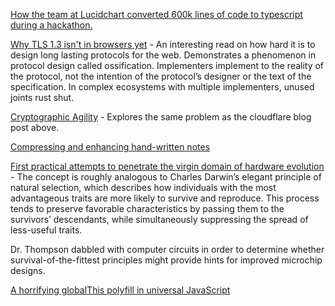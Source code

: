 [How the team at Lucidchart converted 600k lines of code to typescript during a hackathon.](https://www.lucidchart.com/techblog/2017/11/16/converting-600k-lines-to-typescript-in-72-hours/)

[Why TLS 1.3 isn't in browsers yet](https://blog.cloudflare.com/why-tls-1-3-isnt-in-browsers-yet/) - An interesting read on how hard it is to design long lasting protocols for the web. Demonstrates a phenomenon in protocol design called ossification. Implementers implement to the reality of the protocol, not the intention of the protocol’s designer or the text of the specification. In complex ecosystems with multiple implementers, unused joints rust shut.

[Cryptographic Agility](https://www.imperialviolet.org/2016/05/16/agility.html) - Explores the same problem as the cloudflare blog post above.

[Compressing and enhancing hand-written notes](https://mzucker.github.io/2016/09/20/noteshrink.html)

[First practical attempts to penetrate the virgin domain of hardware evolution](https://www.damninteresting.com/on-the-origin-of-circuits/) - The concept is roughly analogous to Charles Darwin’s elegant principle of natural selection, which describes how individuals with the most advantageous traits are more likely to survive and reproduce. This process tends to preserve favorable characteristics by passing them to the survivors’ descendants, while simultaneously suppressing the spread of less-useful traits.

Dr. Thompson dabbled with computer circuits in order to determine whether survival-of-the-fittest principles might provide hints for improved microchip designs.

[A horrifying globalThis polyfill in universal JavaScript](https://mathiasbynens.be/notes/globalthis)
